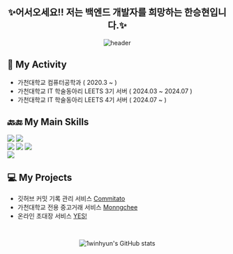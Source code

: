 <div align="center">
  <h2>✨어서오세요!! 저는 백엔드 개발자를 희망하는 한승현입니다.✨</h2>
</div>

<p align="center">
  <img src="https://capsule-render.vercel.app/api?type=rounded&height=165&color=0:2bc0e4,100:eaecc6&text=seunghyun's%20github&fontColor=FFFFFF" alt="header" />
</p>

## 🏫 My Activity
- 가천대학교 컴퓨터공학과 ( 2020.3 ~ )
- 가천대학교 IT 학술동아리 LEETS 3기 서버 ( 2024.03 ~ 2024.07 )
- 가천대학교 IT 학술동아리 LEETS 4기 서버 ( 2024.07 ~ )

<h2>🔙🔚 My Main Skills</h2>
<div>
  <img src="https://img.shields.io/badge/java-%23ED8B00.svg?style=for-the-badge&logo=openjdk&logoColor=white"/>
  <img src="https://img.shields.io/badge/Kotlin-7F52FF?style=for-the-badge&logo=Kotlin&logoColor=white"/><br>
  <img src="https://img.shields.io/badge/Spring-6DB33F?style=for-the-badge&logo=Spring&logoColor=white"/>
  <img src="https://img.shields.io/badge/spring_boot-%236DB33F.svg?style=for-the-badge&logo=spring-boot&logoColor=white"/>
  <img src="https://img.shields.io/badge/springsecurity-6DB33F?style=for-the-badge&logo=springsecurity&logoColor=white"/><br>
  <img src="https://img.shields.io/badge/mysql-4479A1?style=for-the-badge&logo=mysql&logoColor=white"/>
</div>

## 💻 My Projects
- 깃허브 커밋 기록 관리 서비스 [Commitato](https://github.com/Leets-Official/commitato-BE)
- 가천대학교 전용 중고거래 서비스 [Monngchee](https://github.com/Moong-Chee/MoongChee-BE)
- 온라인 초대장 서비스 [YES!](https://github.com/Leets-Official/Yes-BE)

<br>

<p align="center">
  <img src="https://github-readme-stats.vercel.app/api?username=1winhyun&show_icons=true&theme=radical" alt="1winhyun's GitHub stats" />
</p>

<!--
**1winhyun/1winhyun** is a ✨ _special_ ✨ repository because its `README.md` (this file) appears on your GitHub profile.

Here are some ideas to get you started:

- 🔭 I’m currently working on ...
- 🌱 I’m currently learning ...
- 👯 I’m looking to collaborate on ...
- 🤔 I’m looking for help with ...
- 💬 Ask me about ...
- 📫 How to reach me: ...
- 😄 Pronouns: ...
- ⚡ Fun fact: ...
-->
